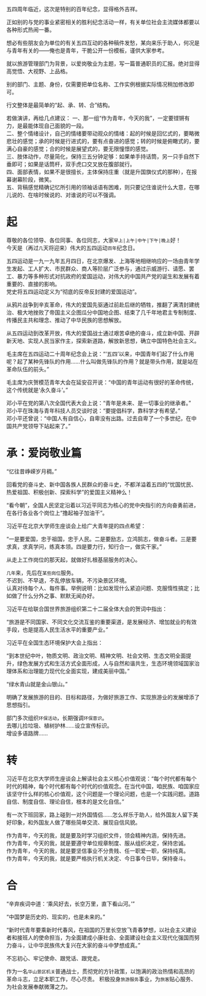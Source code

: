 ​五四周年临近，这次是特别的百年纪念，显得格外吉祥。  

正如别的与党的事业紧密相关的胜利纪念活动一样，有关单位社会主流媒体​都要以各种形式热闹一番。  

想必有些朋友会为单位的有关五四互动的各种稿件发愁，某向来乐于助人，何况是与青年有关的——俺也是青年，干脆公开一份模板，谨供大家参考。  

就以旅游管理部门为背景，以爱岗敬业为主题，写一篇普通职员的汇报。绝对显得高觉悟、大视野、上品格。  

别的部门、主题、身份，仅需要把单位名称、工作实例根据实际情况​稍加修改即可。  

行文整体是最简单的“起、承、转、合”结构。  

若做演讲，​再给几点建议：
一、那一组“作为青年，今天的我”，一定要铿锵有力，是最能体现自己面貌的一段。  
二、整个情绪设计，自己的情绪要带动观众的情绪：起的时候是回忆式的，要略微悲壮的感觉；承的时候​是行进式的，要有点奋进的感觉；转的时候是俯瞰式的，要满心自豪的感觉；合的时候是展望式的，要无限憧憬的感觉​。  
三、肢体动作，尽量简化，保持三五分钟足够：如果单手持话筒，另一只手自然下垂即可​；如果是话筒杆，双手虎口交叉放在腹部就行。  
四、面部表情，如果不是很擅长，主体保持庄重（就是升国旗仪式的那种），在报幕谢幕阶段，微笑。  
五、背稿感觉精确记忆所引用的领袖话语有困难，则只要记住谁说什么大意，在哪儿说的、在啥时候说的、对谁说的可以不强调。  

# 起 #
尊敬的各位领导、各位同事、各位同志，大家`早上|上午|中午|下午|晚上`好！  
今天是（再过`几`天将迎来）伟大的五四运动`百年`纪念日。  

五四运动是一九一九年五月四日，在北京爆发、上海等地相继响应的一场由青年学生发起、工人扩大、市民群众、商人等阶层广泛参与，通过示威游行、请愿、罢工、暴力等多种形式对抗政府的爱国运动，对伟大的中国共产党的诞生和发展有着重要的、直接的影响。  
党史将五四运动定义为“彻底的反帝反封建的爱国运动”。  

从鸦片战争到辛亥革命，伟大的爱国先驱通过前赴后继的牺牲，推翻了满清封建统治、极大地挫败了帝国主义企图瓜分中国地企图、结束了几千年地君主专制制度、传播民主共和理念、推动了中华民族的思想解放。  

从五四运动到改革开放，伟大的爱国战士通过艰苦卓绝的奋斗，成立新中国、开辟新天地、实现人民当家作主，探索新道路，解放新思想，确立中国特色社会主义。  

毛主席在五四运动二十周年纪念会上说：“‘五四’以来，中国青年们起了什么作用呢？起了某种先锋队的作用……什么叫做先锋队的作用？就是带头作用，就是站在革命队伍的前头。”  

毛主席为庆贺模范青年大会在延安召开说：“中国的青年运动有很好的革命传统，这个传统就是‘永久奋斗’。”  

邓小平在党的第八次全国代表大会上说：“青年是未来、是一切事业的继承者。”  
邓小平在珠海与青年科技人员交谈时说：“要提倡科学，靠科学才有希望。”  
邓小平还曾说：“中国人有自信心，自卑没有出路。过去自卑了一个多世纪，在中国共产党领导下站起来了。”  

# 承：爱岗敬业篇 #
“忆往昔峥嵘岁月稠。”  

回看党的奋斗史、新中国各族人民群众的奋斗史，不都洋溢着五四的“忧国忧民、热爱祖国、积极创新、探索科学”的爱国主义精神么！  

“看今朝”，全国人民坚定沿着以习近平同志为核心的党中央指引的方向奋勇前进，在各行各业各个岗位上“撸起袖子加油干”。  

习近平在北京大学师生座谈会上给广大青年提的四点希望：

“一是要爱国，忠于祖国，忠于人民。二是要励志，立鸿鹄志，做奋斗者。三是要求真，求真学问，练真本领。四是要力行，知行合一，做实干家。”  

从走上工作岗位的那天起，就做好扎根基层服务的决心。  

`几年`来，先后在`某些岗位`服务。  
不迟到、不早退，不乱停放车辆，不污染景区环境。  
认真对待每个人、每件事。举例说明：比如发现什么紧迫问题、克服惰性搞定；比如做了什么分外之事、默默无闻办好。  

习近平在给联合国世界旅游组织第二十二届全体大会的贺词中指出：

“旅游是不同国家、不同文化交流互鉴的重要渠道，是发展经济、增加就业的有效手段，也是提高人民生活水平的重要产业。”  

习近平在全国生态环境保护大会上指出：

“到本世纪中叶，物质文明、政治文明、精神文明、社会文明、生态文明全面提升，绿色发展方式和生活方式全面形成，人与自然和谐共生，生态环境领域国家治理体系和治理能力现代化全面实现，建成美丽中国。”

“绿水青山就是金山银山。”  

明确了发展旅游的目的、目标和路径，为做好旅游工作、实现旅游业的发展增添了思想指引。  

部门多次组织`环保活动`，长期强调`环保意识`。  
去哪儿捡垃圾、植树护林……设立宣传标识。  
增设多语路牌……  

# 转 #
习近平在北京大学师生座谈会上解读社会主义核心价值观说：“每个时代都有每个时代的精神，每个时代都有每个时代的价值观念。在当代中国，咱民族、咱国家应该坚守什么样的核心价值观，这个问题是一个理论问题，也是一个实践问题。道路自信、制度自信、理论自信，根本的是文化自信。”  

有一次下班回家，路上碰到一对外国情侣……怎么样乐于助人，给外国友人留下美好印象，和外国友人做了哪些简单交流、展现自信风貌。  

作为青年，今天的我，就是要及时学习组织文件，领会精神内涵，保持先进。  
作为青年，今天的我，就是要遵守单位规章制度、服从组织决定，保持忠诚。  
作为青年，今天的我，就是要坚信事业不分贵贱、任一职爱一职，保持纯真。  
作为青年，今天的我，就是要严格执行机关决定、今日事今日毕，保持奋斗。  

# 合 #
“辛弃疾词中道：‘乘风好去，长空万里，直下看山河。’”  

“中国梦是历史的、现实的，也是未来的。”  

“新时代青年要乘新时代春风，在祖国的万里长空放飞青春梦想，以社会主义建设者和接班人的使命担当，为全面建成小康社会、全面建设社会主义现代化强国而努力奋斗，让中华民族伟大复兴在大家的奋斗中梦想成真。”  

不忘初心、牢记使命、跟党话、跟党走。  

作为一名`华山景区机关`普通战士，贯彻党的方针政策，以饱满的政治热情和高昂的革命斗志，立足本职工作，尽心尽责。
积极投身`旅游服务`事业，为`旅客`贴心服务、为社会发展奉献微薄之力。  

